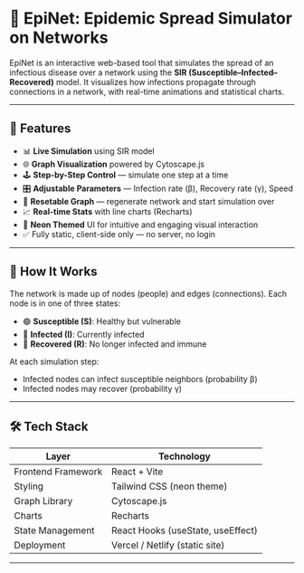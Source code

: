 # 🦠 EpiNet: Epidemic Spread Simulator on Networks

EpiNet is an interactive web-based tool that simulates the spread of an infectious disease over a network using the **SIR (Susceptible–Infected–Recovered)** model. It visualizes how infections propagate through connections in a network, with real-time animations and statistical charts.

---

## 🎯 Features

- 📊 **Live Simulation** using SIR model
- 🌐 **Graph Visualization** powered by Cytoscape.js
- 🕹️ **Step-by-Step Control** — simulate one step at a time
- 🎛️ **Adjustable Parameters** — Infection rate (β), Recovery rate (γ), Speed
- 🔄 **Resetable Graph** — regenerate network and start simulation over
- 📈 **Real-time Stats** with line charts (Recharts)
- 🎨 **Neon Themed** UI for intuitive and engaging visual interaction
- ✅ Fully static, client-side only — no server, no login

---

## 🧠 How It Works

The network is made up of nodes (people) and edges (connections). Each node is in one of three states:

- 🟢 **Susceptible (S)**: Healthy but vulnerable
- 🔴 **Infected (I)**: Currently infected
- 🔵 **Recovered (R)**: No longer infected and immune

At each simulation step:
- Infected nodes can infect susceptible neighbors (probability β)
- Infected nodes may recover (probability γ)

---

## 🛠 Tech Stack

| Layer               | Technology                     |
|--------------------|--------------------------------|
| Frontend Framework | React + Vite                   |
| Styling            | Tailwind CSS (neon theme)      |
| Graph Library      | Cytoscape.js                   |
| Charts             | Recharts                       |
| State Management   | React Hooks (useState, useEffect) |
| Deployment         | Vercel / Netlify (static site) |

---


